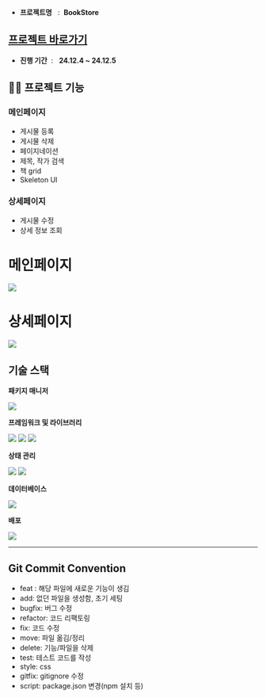 - **프로젝트명** &nbsp; :&nbsp;
  **BookStore**

## [프로젝트 바로가기](https://robot-global-team.vercel.app/)

- **진행 기간** &nbsp;: &nbsp;
  **24.12.4 ~ 24.12.5**

## 👨‍🏫 프로젝트 기능

### 메인페이지

- 게시물 등록
- 게시물 삭제
- 페이지네이션
- 제목, 작가 검색
- 책 grid
- Skeleton UI

### 상세페이지

- 게시물 수정
- 상세 정보 조회

# 메인페이지

![](https://velog.velcdn.com/images/alice0751/post/aec94032-c7c6-4ce5-9e82-a6c6a9c9c785/image.png)

# 상세페이지

![](https://velog.velcdn.com/images/alice0751/post/654b0d08-6134-47e1-ab5f-267b3474100c/image.png)

## 기술 스택

**패키지 매니저**

  <img src="https://img.shields.io/badge/pnpm-F69220?style=for-the-badge&logo=pnpm&logoColor=white">

**프레임워크 및 라이브러리**

<img src="https://img.shields.io/badge/Next.js-000000?style=for-the-badge&logo=Next.js&logoColor=white"> <img src="https://img.shields.io/badge/TypeScript-3178C6?style=for-the-badge&logo=TypeScript&logoColor=white">
<img src="https://img.shields.io/badge/Tailwind CSS-06B6D4?style=for-the-badge&logo=TailwindCSS&logoColor=white">

**상태 관리**

<img src="https://img.shields.io/badge/zustand-orange?style=for-the-badge&logo=zustand&logoColor=white"> <img src="https://img.shields.io/badge/Tanstack Query-FF4154?style=for-the-badge&logo=ReactQuery&logoColor=white">

**데이터베이스**

  <img src="https://img.shields.io/badge/Supabase-3FCF8E?style=for-the-badge&logo=Supabase&logoColor=white">

**배포**

<img src="https://img.shields.io/badge/Vercel-000000?style=for-the-badge&logo=Vercel&logoColor=white">

---

## Git Commit Convention

- feat :
  해당 파일에 새로운 기능이 생김
- add: 없던 파일을 생성함, 초기 세팅
- bugfix: 버그 수정
- refactor: 코드 리팩토링
- fix: 코드 수정
- move: 파일 옮김/정리
- delete: 기능/파일을 삭제
- test: 테스트 코드를 작성
- style: css
- gitfix: gitignore 수정
- script: package.json 변경(npm 설치 등)
